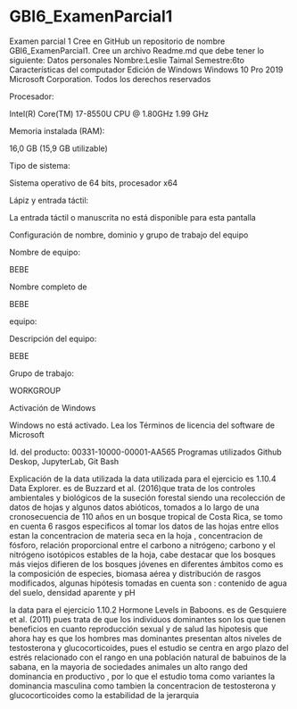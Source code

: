# GBI6_ExamenParcial1
Examen parcial 1
    Cree en GitHub un repositorio de nombre GBI6_ExamenParcial1.
    Cree un archivo Readme.md que debe tener lo siguiente:
    Datos personales
    Nombre:Leslie Taimal 
    Semestre:6to 
    Características del computador
Edición de Windows
Windows 10 Pro
2019 Microsoft Corporation. Todos los derechos reservados

Procesador:

Intel(R) Core(TM) 17-8550U CPU @ 1.80GHz 1.99 GHz

Memoria instalada (RAM):

16,0 GB (15,9 GB utilizable)

Tipo de sistema:

Sistema operativo de 64 bits, procesador x64

Lápiz y entrada táctil:

La entrada táctil o manuscrita no está disponible para esta pantalla

Configuración de nombre, dominio y grupo de trabajo del equipo

Nombre de equipo:

BEBE

Nombre completo de

BEBE

equipo:

Descripción del equipo:

BEBE

Grupo de trabajo:

WORKGROUP

Activación de Windows

Windows no está activado. Lea los Términos de licencia del software de Microsoft

Id. del producto: 00331-10000-00001-AA565
    Programas utilizados
    Github Deskop, JupyterLab, Git Bash 

Explicación de la data utilizada
la data utilizada para el ejercicio es 1.10.4 Data Explorer.  es de Buzzard et al. (2016)que trata de los controles ambientales y biológicos de la suseción forestal siendo  una recolección de datos de hojas y algunos datos abióticos, tomados  a lo largo de una cronosecuencia de 110 años en un bosque tropical de Costa Rica, se tomo en cuenta 6 rasgos especificos al tomar los datos de las hojas entre ellos estan la concentracion de materia seca en la hoja , concentracion de fósforo, relación proporcional entre el carbono a nitrógeno; carbono y el nitrógeno isotópicos estables de la hoja, cabe destacar que los bosques más viejos difieren de los bosques jóvenes en diferentes ámbitos como es la composición de especies, biomasa aérea y distribución de rasgos modificados, algunas hipótesis tomadas en cuenta son : contenido de agua del suelo, densidad aparente y pH


la data para el ejercicio  1.10.2 Hormone Levels in Baboons. es de Gesquiere et al. (2011) pues trata de que los individuos dominantes son los que tienen beneficios en cuanto reproducción sexual y de salud las hipotesis que ahora hay es que los hombres mas dominantes presentan altos niveles de testosterona y glucocorticoides, pues el estudio se centra en argo plazo del estrés relacionado con el rango en una población natural de babuinos de la sabana, en la mayoria de sociedades animales un alto rango ded dominancia en productivo , por lo que el estudio toma como variantes la dominancia masculina como tambien la concentracion de testosterona y glucocorticoides como la estabilidad de la jerarquia 
